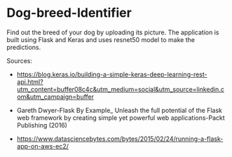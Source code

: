 # Dog-breed-Identifier
Find out the breed of your dog by uploading its picture. 
The application is built using Flask and Keras and uses resnet50 model to make the predictions.


Sources:
* https://blog.keras.io/building-a-simple-keras-deep-learning-rest-api.html?utm_content=buffer08c4c&utm_medium=social&utm_source=linkedin.com&utm_campaign=buffer

* Gareth Dwyer-Flask By Example_ Unleash the full potential of the Flask web framework by creating simple yet powerful web applications-Packt Publishing (2016)

* https://www.datasciencebytes.com/bytes/2015/02/24/running-a-flask-app-on-aws-ec2/

